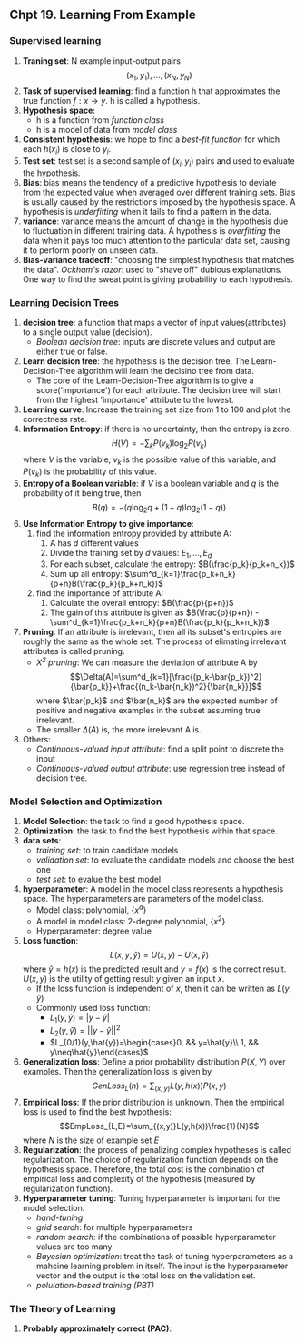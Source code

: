 ## Chpt 19. Learning From Example
### Supervised learning
1. **Traning set**: N example input-output pairs
    $$(x_1,y_1),\dots,(x_N,y_N)$$
2. **Task of supervised learning**: find a function h that approximates the true function $f:x\rightarrow y$. h is called a hypothesis.
3. **Hypothesis space**:
    - h is a function from *function class*
    - h is a model of data from *model class*
4. **Consistent hypothesis**: we hope to find a *best-fit function* for which each $h(x_i)$ is close to $y_i$.
5. **Test set**: test set is a second sample of $(x_i,y_i)$ pairs and used to evaluate the hypothesis.
6. **Bias**: bias means the tendency of a predictive hypothesis to deviate from the expected value when averaged over different training sets. Bias is usually caused by the restrictions imposed by the hypothesis space. A hypothesis is *underfitting* when it fails to find a pattern in the data.
7. **variance**: variance means the amount of change in the hypothesis due to fluctuation in different training data. A hypothesis is *overfitting* the data when it pays too much attention to the particular data set, causing it to perform poorly on unseen data.
8. **Bias-variance tradeoff**: "choosing the simplest hypothesis that matches the data". *Ockham's razor*: used to "shave off" dubious explanations. One way to find the sweat point is giving probability to each hypothesis.

### Learning Decision Trees
1. **decision tree**: a function that maps a vector of input values(attributes) to a single output value (decision).
    - *Boolean decision tree*: inputs are discrete values and output are either true or false.
2. **Learn decision tree**: the hypothesis is the decision tree. The Learn-Decision-Tree algorithm will learn the decisino tree from data.
    - The core of the Learn-Decision-Tree algorithm is to give a score('importance') for each attribute. The decision tree will start from the highest 'importance' attribute to the lowest.
3. **Learning curve**: Increase the training set size from 1 to 100 and plot the correctness rate.
4. **Information Entropy**: if there is no uncertainty, then the entropy is zero.
    $$H(V)=-\sum_k P(v_k)\log_2 P(v_k)$$
    where $V$ is the variable, $v_k$ is the possible value of this variable, and $P(v_k)$ is the probability of this value.
5. **Entropy of a Boolean variable**: if $V$ is a boolean variable and $q$ is the probability of it being true, then
    $$B(q)=-(q\log_2q+(1-q)\log_2(1-q))$$
6. **Use Information Entropy to give importance**:
    1. find the information entropy provided by attribute A:
        1. A has $d$ different values
        2. Divide the training set by $d$ values: $E_1,\dots, E_d$
        3. For each subset, calculate the entropy: $B(\frac{p_k}{p_k+n_k})$
        4. Sum up all entropy: $\sum^d_{k=1}\frac{p_k+n_k}{p+n}B(\frac{p_k}{p_k+n_k})$
    2. find the importance of attribute A:
        1. Calculate the overall entropy: $B(\frac{p}{p+n})$
        2. The gain of this attribute is given as $B(\frac{p}{p+n}) - \sum^d_{k=1}\frac{p_k+n_k}{p+n}B(\frac{p_k}{p_k+n_k})$
7. **Pruning**: If an attribute is irrelevant, then all its subset's entropies are roughly the same as the whole set. The process of elimating irrelevant attributes is called pruning.
    - *$X^2$ pruning*: We can measure the deviation of attribute A by
        $$\Delta(A)=\sum^d_{k=1}[\frac{(p_k-\bar{p_k})^2}{\bar{p_k}}+\frac{(n_k-\bar{n_k})^2}{\bar{n_k}}]$$
        where $\bar{p_k}$ and $\bar{n_k}$ are the expected number of positive and negative examples in the subset assuming true irrelevant.
    - The smaller $\Delta(A)$ is, the more irrelevant A is.
8. Others:
    - *Continuous-valued input attribute*: find a split point to discrete the input
    - *Continuous-valued output attribute*: use regression tree instead of decision tree.

### Model Selection and Optimization
1. **Model Selection**: the task to find a good hypothesis space.
2. **Optimization**: the task to find the best hypothesis within that space.
3. **data sets**:
    - *training set*: to train candidate models
    - *validation set*: to evaluate the candidate models and choose the best one
    - *test set*: to evalue the best model
4. **hyperparameter**: A model in the model class represents a hypothesis space. The hyperparameters are parameters of the model class.
    - Model class: polynomial, $\{x^a\}$
    - A model in model class: 2-degree polynomial, $\{x^2\}$
    - Hyperparameter: degree value
5. **Loss function**:
    $$L(x,y,\hat{y})=U(x,y)-U(x,\hat{y})$$
    where $\hat{y}=h(x)$ is the predicted result and $y=f(x)$ is the correct result. $U(x,y)$ is the utility of getting result $y$ given an input $x$.
    - If the loss function is independent of $x$, then it can be written as $L(y,\hat{y})$
    - Commonly used loss function:
        - $L_1(y,\hat{y})=|y-\hat{y}|$
        - $L_2(y,\hat{y})=||y-\hat{y}||^2$
        - $L_{0/1}(y,\hat{y})=\begin{cases}0, && y=\hat{y}\\ 1, && y\neq\hat{y}\end{cases}$
6. **Generalization loss**: Define a prior probability distribution $P(X,Y)$ over examples. Then the generalization loss is given by
    $$GenLoss_L(h)=\sum_{(x,y)}L(y,h(x))P(x,y)$$
7. **Empirical loss**: If the prior distribution is unknown. Then the empirical loss is used to find the best hypothesis:
    $$EmpLoss_{L,E}=\sum_{(x,y)}L(y,h(x))\frac{1}{N}$$
    where $N$ is the size of example set $E$
8. **Regularization**: the process of penalizing complex hypotheses is called regularization. The choice of regularization function depends on the hypothesis space. Therefore, the total cost is the combination of empirical loss and complexity of the hypothesis (measured by regularization function).
9. **Hyperparameter tuning**: Tuning hyperparameter is important for the model selection.
    - *hand-tuning*
    - *grid search*: for multiple hyperparameters
    - *random search*: if the combinations of possible hyperparameter values are too many
    - *Bayesian optimization*: treat the task of tuning hyperparameters as a mahcine learning problem in itself. The input is the hyperparameter vector and the output is the total loss on the validation set.
    - *polulation-based training (PBT)*

### The Theory of Learning
1. **Probably approximately correct (PAC)**: